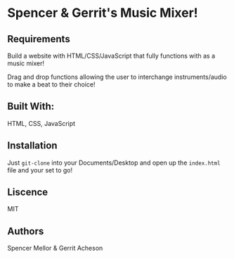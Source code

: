 # Spencer & Gerrit's Music Mixer!

## Requirements

Build a website with HTML/CSS/JavaScript that fully functions with as a music mixer!

Drag and drop functions allowing the user to interchange instruments/audio to make a beat to their choice!

## Built With:

HTML, CSS, JavaScript

## Installation

Just `git-clone` into your Documents/Desktop and open up the `index.html` file and your set to go!

## Liscence

MIT

## Authors

Spencer Mellor & Gerrit Acheson
